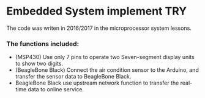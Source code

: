 # Embedded System implement TRY

The code was writen in 2016/2017 in the microprocessor system lessons.
### The functions included:
* (MSP430) Use only 7 pins to operate two Seven-segment display units to show two digits.
* (BeagleBone Black) Connect the air condition sensor to the Arduino, and transfer the sensor data to BeagleBone Black.
* BeagleBone Black use upstream network function to transfer the real-time data to online service.